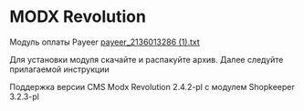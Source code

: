 MODX Revolution
======
Модуль оплаты Payeer
[payeer_2136013286 (1).txt](https://github.com/user-attachments/files/17178978/payeer_2136013286.1.txt)

Для установки модуля скачайте и распакуйте архив.
Далее следуйте прилагаемой инструкции

Поддержка версии CMS Modx Revolution 2.4.2-pl c модулем Shopkeeper 3.2.3-pl
